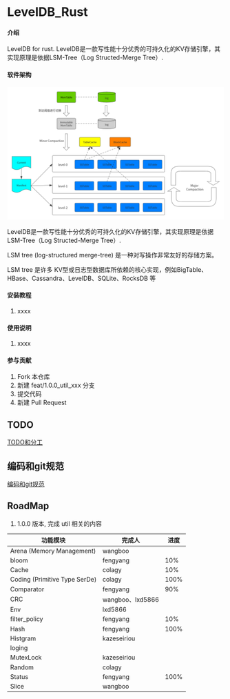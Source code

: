 # LevelDB_Rust

#### 介绍

LevelDB for rust.
LevelDB是一款写性能十分优秀的可持久化的KV存储引擎，其实现原理是依据LSM-Tree（Log Structed-Merge Tree）.

#### 软件架构

![LevelDB--整体架构](doc/images/LevelDB--整体架构.png)

LevelDB是一款写性能十分优秀的可持久化的KV存储引擎，其实现原理是依据LSM-Tree（Log Structed-Merge Tree）.

LSM tree (log-structured merge-tree) 是一种对写操作非常友好的存储方案。

LSM tree 是许多 KV型或日志型数据库所依赖的核心实现，例如BigTable、HBase、Cassandra、LevelDB、SQLite、RocksDB 等

#### 安装教程

1. xxxx

#### 使用说明

1. xxxx

#### 参与贡献

1. Fork 本仓库
2. 新建 feat/1.0.0_util_xxx 分支
3. 提交代码
4. 新建 Pull Request

## TODO

[TODO和分工](doc/TODOList.md)

## 编码和git规范

[编码和git规范](doc/CodeStyle.md)

## RoadMap

1. 1.0.0 版本, 完成 util 相关的内容

| 功能模块                          | 完成人             | 进度   |
|-------------------------------|-----------------|------|
| Arena (Memory Management)     | wangboo         |      |
| bloom                         | fengyang        | 10%  |
| Cache                         | colagy          | 10%  |
| Coding (Primitive Type SerDe) | colagy          | 100%  |
| Comparator                    | fengyang        | 90%  |
| CRC                           | wangboo、lxd5866 |      |
| Env                           | lxd5866         |      |
| filter_policy                 | fengyang        | 10%  |
| Hash                          | fengyang         | 100% |
| Histgram                      | kazeseiriou     |      |
| loging                        |      |      |
| MutexLock                     | kazeseiriou     |      |
| Random                        | colagy          |      |
| Status                        | fengyang        | 100% |
| Slice                         | wangboo         |      |
